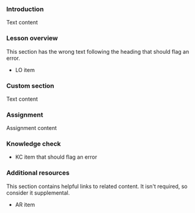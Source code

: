 ### Introduction

Text content

### Lesson overview

This section has the wrong text following the heading that should flag an error.

- LO item

### Custom section

Text content

### Assignment

<div class="lesson-content__panel" markdown="1">

Assignment content

</div>

### Knowledge check

- KC item that should flag an error

### Additional resources

This section contains helpful links to related content. It isn't required, so consider it supplemental.

- AR item

